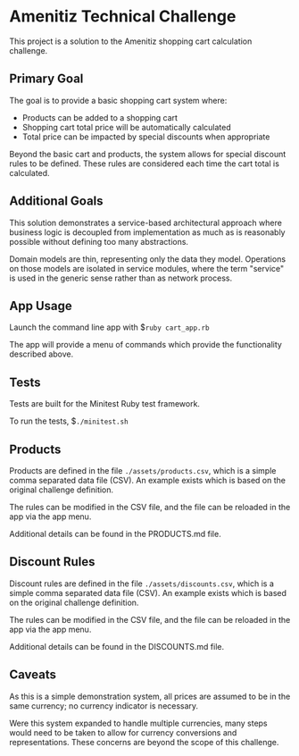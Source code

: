 # Amenitiz Technical Challenge

This project is a solution to the Amenitiz shopping cart calculation challenge.

## Primary Goal

The goal is to provide a basic shopping cart system where:
- Products can be added to a shopping cart
- Shopping cart total price will be automatically calculated
- Total price can be impacted by special discounts when appropriate

Beyond the basic cart and products, the system allows for special discount
rules to be defined.  These rules are considered each time the cart total
is calculated.

## Additional Goals

This solution demonstrates a service-based architectural approach where
business logic is decoupled from implementation as much as is reasonably
possible without defining too many abstractions.

Domain models are thin, representing only the data they model.  Operations
on those models are isolated in service modules, where the term "service"
is used in the generic sense rather than as network process.

## App Usage

Launch the command line app with $`ruby cart_app.rb`

The app will provide a menu of commands which provide the functionality described above.

## Tests

Tests are built for the Minitest Ruby test framework.

To run the tests, $`./minitest.sh`

## Products

Products are defined in the file `./assets/products.csv`, which is a simple
comma separated data file (CSV).  An example exists which is based on the original
challenge definition.

The rules can be modified in the CSV file, and the file
can be reloaded in the app via the app menu.

Additional details can be found in the PRODUCTS.md file.

## Discount Rules

Discount rules are defined in the file `./assets/discounts.csv`, which is a simple
comma separated data file (CSV).  An example exists which is based on the original
challenge definition.  

The rules can be modified in the CSV file, and the file
can be reloaded in the app via the app menu.  

Additional details can be found in the DISCOUNTS.md file.

## Caveats

As this is a simple demonstration system, all prices are assumed to
be in the same currency; no currency indicator is necessary.

Were this system expanded to handle multiple currencies, many steps
would need to be taken to allow for currency conversions and representations.
These concerns are beyond the scope of this challenge.

